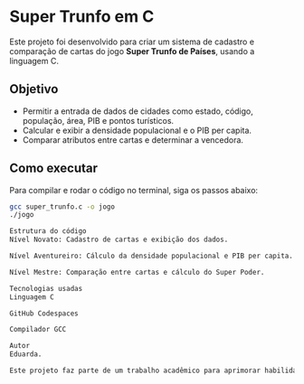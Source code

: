 # Super Trunfo em C

Este projeto foi desenvolvido para criar um sistema de cadastro e comparação de cartas do jogo **Super Trunfo de Países**, usando a linguagem C.

## Objetivo

- Permitir a entrada de dados de cidades como estado, código, população, área, PIB e pontos turísticos.
- Calcular e exibir a densidade populacional e o PIB per capita.
- Comparar atributos entre cartas e determinar a vencedora.

## Como executar

Para compilar e rodar o código no terminal, siga os passos abaixo:

```bash
gcc super_trunfo.c -o jogo
./jogo

Estrutura do código
Nível Novato: Cadastro de cartas e exibição dos dados.

Nível Aventureiro: Cálculo da densidade populacional e PIB per capita.

Nível Mestre: Comparação entre cartas e cálculo do Super Poder.

Tecnologias usadas
Linguagem C

GitHub Codespaces

Compilador GCC

Autor
Eduarda. 

Este projeto faz parte de um trabalho acadêmico para aprimorar habilidades em programação C.
